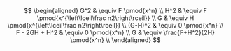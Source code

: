 $$
\begin{aligned}
G^2 & \equiv F \pmod{x^n} \\
H^2 & \equiv F \pmod{x^{\left\lceil\frac n2\right\rceil}} \\
G & \equiv H \pmod{x^{\left\lceil\frac n2\right\rceil}} \\
(G-H)^2 & \equiv 0 \pmod{x^n} \\
F - 2GH + H^2 & \equiv 0 \pmod{x^n} \\
G & \equiv \frac{F+H^2}{2H} \pmod{x^n} \\
\end{aligned}
$$